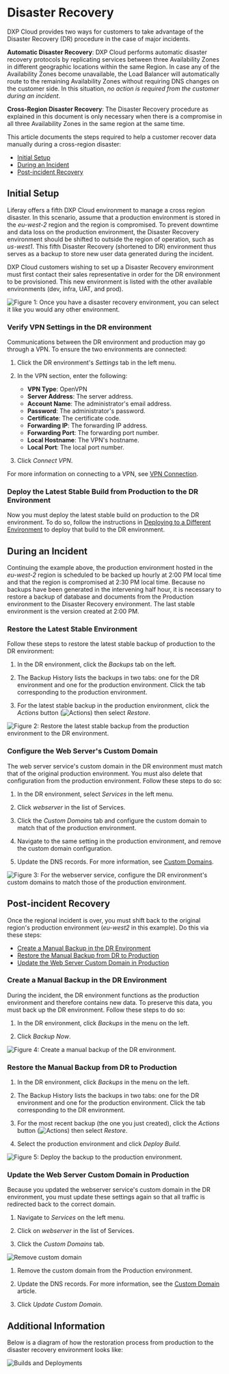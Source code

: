 # Disaster Recovery

DXP Cloud provides two ways for customers to take advantage of the Disaster 
Recovery (DR) procedure in the case of major incidents. 

**Automatic Disaster Recovery**: DXP Cloud performs automatic disaster recovery 
protocols by replicating services between three Availability Zones in different 
geographic locations within the same Region. In case any of the Availability 
Zones become unavailable, the Load Balancer will automatically route to the 
remaining Availability Zones without requiring DNS changes on the customer side. 
In this situation, *no action is required from the customer during an incident*. 

**Cross-Region Disaster Recovery**: The Disaster Recovery procedure as explained 
in this document is only necessary when there is a compromise in all three 
Availability Zones in the same region at the same time. 

This article documents the steps required to help a customer recover data 
manually during a cross-region disaster: 

-   [Initial Setup](#initial-setup)
-   [During an Incident](#during-an-incident)
-   [Post-incident Recovery](#post-incident-recovery)

## Initial Setup

Liferay offers a fifth DXP Cloud environment to manage a cross region disaster. 
In this scenario, assume that a production environment is stored in the 
*eu-west-2* region and the region is compromised. To prevent downtime and
data loss on the production environment, the Disaster Recovery environment
should be shifted to outside the region of operation, such as *us-west1*. This
fifth Disaster Recovery (shortened to DR) environment thus serves as a backup
to store new user data generated during the incident.

DXP Cloud customers wishing to set up a Disaster Recovery environment must first
contact their sales representative in order for the DR environment to be
provisioned. This new environment is listed with the other available
environments (dev, infra, UAT, and prod).

![Figure 1: Once you have a disaster recovery environment, you can select it like you would any other environment.](./disaster-recovery/images/dr-environment.png)

### Verify VPN Settings in the DR environment

Communications between the DR environment and production may go through a VPN. 
To ensure the two environments are connected:

1.  Click the DR environment's *Settings* tab in the left menu. 

2.  In the VPN section, enter the following: 

    -   **VPN Type**: OpenVPN
    -   **Server Address**: The server address. 
    -   **Account Name**: The administrator's email address. 
    -   **Password**: The administrator's password. 
    -   **Certificate**: The certificate code.
    -   **Forwarding IP**: The forwarding IP address.
    -   **Forwarding Port**: The forwarding port number.
    -   **Local Hostname**: The VPN's hostname.
    -   **Local Port**: The local port number.

3.  Click *Connect VPN*. 

For more information on connecting to a VPN, see 
[VPN Connection](/docs/-/knowledge_base/dxp-cloud/vpn-connection). 

### Deploy the Latest Stable Build from Production to the DR Environment

Now you must deploy the latest stable build on production to the DR environment. 
To do so, follow the instructions in 
[Deploying to a Different Environment](/docs/-/knowledge_base/dxp-cloud/deployments#deploying-to-a-different-environment) 
to deploy that build to the DR environment. 

## During an Incident

Continuing the example above, the production environment hosted in the 
*eu-west-2* region is scheduled to be backed up hourly at 2:00 PM local time and 
that the region is compromised at 2:30 PM local time. Because no backups have 
been generated in the intervening half hour, it is necessary to restore a backup 
of database and documents from the Production environment to the Disaster 
Recovery environment. The last stable environment is the version created at 2:00 
PM.

### Restore the Latest Stable Environment

Follow these steps to restore the latest stable backup of production to the DR 
environment: 

1.  In the DR environment, click the *Backups* tab on the left. 

2.  The Backup History lists the backups in two tabs: one for the DR environment 
    and one for the production environment. Click the tab corresponding to the 
    production environment. 

3.  For the latest stable backup in the production environment, click the 
    *Actions* button 
    (![Actions](../../images/icon-actions.png)) 
    then select *Restore*. 

![Figure 2: Restore the latest stable backup from the production environment to the DR environment.](./disaster-recovery/images/backup-restore-dr.png)

### Configure the Web Server's Custom Domain

The web server service's custom domain in the DR environment must match that of 
the original production environment. You must also delete that configuration 
from the production environment. Follow these steps to do so: 

1.  In the DR environment, select *Services* in the left menu. 

2.  Click *webserver* in the list of Services. 

3.  Click the *Custom Domains* tab and configure the custom domain to match that 
    of the production environment. 

4.  Navigate to the same setting in the production environment, and remove the 
    custom domain configuration. 

5.  Update the DNS records. For more information, see 
    [Custom Domains](/docs/-/knowledge_base/dxp-cloud/custom-domains). 

![Figure 3: For the webserver service, configure the DR environment's custom domains to match those of the production environment.](./disaster-recovery/images/webserver-custom-domain-dr.png)

## Post-incident Recovery

Once the regional incident is over, you must shift back to the original region's 
production environment (*eu-west2* in this example). Do this via these steps: 

-   [Create a Manual Backup in the DR Environment](#create-a-manual-backup-in-the-dr-environment)
-   [Restore the Manual Backup from DR to Production](#restore-the-manual-backup-from-dr-to-production)
-   [Update the Web Server Custom Domain in Production](#update-the-web-server-custom-domain-in-production)

### Create a Manual Backup in the DR Environment

During the incident, the DR environment functions as the production environment 
and therefore contains new data. To preserve this data, you must back up the DR 
environment. Follow these steps to do so: 

1.  In the DR environment, click *Backups* in the menu on the left. 

2.  Click *Backup Now*. 

![Figure 4: Create a manual backup of the DR environment.](./disaster-recovery/images/backups-manual-dr.png)

### Restore the Manual Backup from DR to Production

1.  In the DR environment, click *Backups* in the menu on the left. 

2.  The Backup History lists the backups in two tabs: one for the DR environment 
    and one for the production environment. Click the tab corresponding to the 
    DR environment. 

3.  For the most recent backup (the one you just created), click the 
    *Actions* button 
    (![Actions](../../images/icon-actions.png)) 
    then select *Restore*. 

4.  Select the production environment and click *Deploy Build*.

![Figure 5: Deploy the backup to the production environment.](./disaster-recovery/images/backup-restore-prod-dr.png)

### Update the Web Server Custom Domain in Production
<!-- 
Shouldn't this say to restore the custom domain setting from DR to production?
-->

Because you updated the webserver service's custom domain in the DR environment, 
you must update these settings again so that all traffic is redirected back to 
the correct domain. 

1.  Navigate to _Services_ on the left menu.

2.  Click on _webserver_ in the list of Services.

3.  Click the _Custom Domains_ tab.

![Remove custom domain](./disaster-recovery/images/11.png)

1. Remove the custom domain from the Production environment.

1. Update the DNS records. For more information, see the [Custom Domain](https://help.liferay.com/hc/en-us/articles/360032856292) article.

1. Click _Update Custom Domain_.

## Additional Information
<!--
I don't understand this diagram. It says "restoring from production to the 
disaster recovery environment," but the arrow is going from the DR environment 
to the automated backup. 
-->

Below is a diagram of how the restoration process from production to the 
disaster recovery environment looks like:

![Builds and Deployments](./disaster-recovery/images/12.png)

